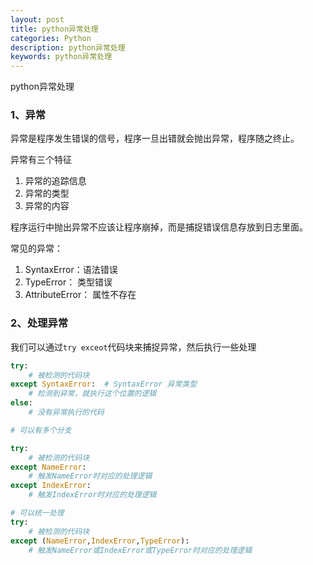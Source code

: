 ```yaml
---
layout: post
title: python异常处理
categories: Python
description: python异常处理
keywords: python异常处理
---
```


python异常处理

### 1、异常

异常是程序发生错误的信号，程序一旦出错就会抛出异常，程序随之终止。

异常有三个特征

1. 异常的追踪信息
2. 异常的类型
3. 异常的内容

程序运行中抛出异常不应该让程序崩掉，而是捕捉错误信息存放到日志里面。

常见的异常：

1. SyntaxError：语法错误
2. TypeError： 类型错误
3. AttributeError： 属性不存在

### 2、处理异常

我们可以通过`try exceot`代码块来捕捉异常，然后执行一些处理

```py
try:
    # 被检测的代码块
except SyntaxError:  # SyntaxError 异常类型
    # 检测到异常，就执行这个位置的逻辑
else:
    # 没有异常执行的代码

# 可以有多个分支

try:
    # 被检测的代码块
except NameError:
    # 触发NameError时对应的处理逻辑
except IndexError:
    # 触发IndexError时对应的处理逻辑

# 可以统一处理
try:
    # 被检测的代码块
except (NameError,IndexError,TypeError):
    # 触发NameError或IndexError或TypeError时对应的处理逻辑

```
